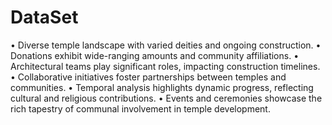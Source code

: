 # DataSet
•	Diverse temple landscape with varied deities and ongoing construction.
•	Donations exhibit wide-ranging amounts and community affiliations.
•	Architectural teams play significant roles, impacting construction timelines.
•	Collaborative initiatives foster partnerships between temples and communities.
•	Temporal analysis highlights dynamic progress, reflecting cultural and religious contributions.
•	Events and ceremonies showcase the rich tapestry of communal involvement in temple development.
